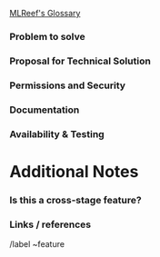 [MLReef's Glossary](https://gitlab.com/mlreef/www-mlreef-com/-/tree/master/handbook/glossary.md)

### Problem to solve
<!--
  Describe the desired state of the system in the style of:
  “As a (User / Manager / Admin / Guest) I want to be able to do x”
--> 


### Proposal for Technical Solution
<!-- Add technical implementation details and the results of the ticket's discussion here. -->


### Permissions and Security


### Documentation


### Availability & Testing



Additional Notes
=====================
### Is this a cross-stage feature?


### Links / references


/label ~feature
